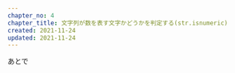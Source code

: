 ```yaml
---
chapter_no: 4
chapter_title: 文字列が数を表す文字かどうかを判定する(str.isnumeric)
created: 2021-11-24
updated: 2021-11-24
---
```

あとで
